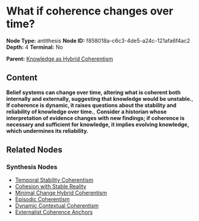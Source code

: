# What if coherence changes over time?

**Node Type:** antithesis
**Node ID:** f858018a-c6c3-4de5-a24c-121afa6f4ac2
**Depth:** 4
**Terminal:** No

**Parent:** [Knowledge as Hybrid Coherentism](knowledge-as-hybrid-coherentism-synthesis-4f671ad2-623e-4849-bd3c-050c73fcbf9c.md)

## Content

**Belief systems can change over time, altering what is coherent both internally and externally, suggesting that knowledge would be unstable.**, **If coherence is dynamic, it raises questions about the stability and reliability of knowledge over time.**, **Consider a historian whose interpretation of evidence changes with new findings; if coherence is necessary and sufficient for knowledge, it implies evolving knowledge, which undermines its reliability.**

## Related Nodes

### Synthesis Nodes

- [Temporal Stability Coherentism](temporal-stability-coherentism-synthesis-b7f42039-3ca2-4bf7-a7c1-50888dcc1cf7.md)
- [Cohesion with Stable Reality](cohesion-with-stable-reality-synthesis-0b5b567f-29fe-410e-b5ec-e3124704c249.md)
- [Minimal Change Hybrid Coherentism](minimal-change-hybrid-coherentism-synthesis-cb7da86d-95e0-4ea9-a9ff-8c87af0a58f8.md)
- [Episodic Coherentism](episodic-coherentism-synthesis-c206948a-1c88-42f3-88ee-18b0a1fab2bf.md)
- [Dynamic Contextual Coherentism](dynamic-contextual-coherentism-synthesis-6bb48fa1-13ce-4e6b-ac27-efac45e034bf.md)
- [Externalist Coherence Anchors](externalist-coherence-anchors-synthesis-652ff20d-8900-49b0-a93a-c9b5437ee954.md)
